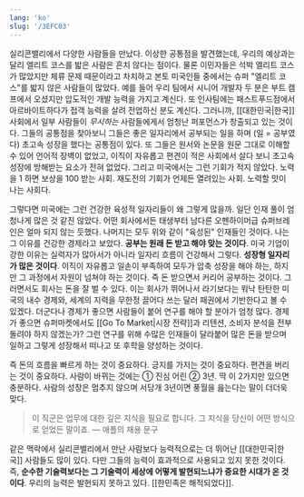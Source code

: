```yaml
---
lang: 'ko'
slug: '/3EFC03'
---
```


실리콘밸리에서 다양한 사람들을 만났다. 이상한 공통점을 발견했는데, 우리의 예상과는 달리 엘리트 코스를 밟은 사람은 흔치 않다는 점이다. 물론 이민자들은 석박 엘리트 코스가 많았지만 체류 문제 때문이라고 차치하고 본토 미국인들 중에서는 슈퍼 "엘리트 코스"를 밟지 않은 사람들이 많았다. 예를 들어 우리 팀에서 시니어 개발자 두 분은 부트 캠프에서 오셨지만 압도적인 개발 능력을 가지고 계신다. 또 인사팀에는 패스트푸드점에서 아르바이트하다가 접객 능력을 살려 전업하신 분도 계신다. 그러니까, [[대한민국|한국]] 사회에서 일부 사람들이 _무시하는_ 사람들에게서 엄청난 퍼포먼스가 창출되고 있는 것이다. 그들의 공통점을 찾아보니 그들은 좋은 일자리에서 공부되는 일을 하며 (일 = 공부였다) 초고속 성장을 했다는 공통점이 있다. 또 그들은 원서와 논문을 원문 그대로 이해할 수 있어 언어적 장벽이 없었고, 이직이 자유롭고 편견이 적은 사회에서 살다 보니 초고속 성장에 방해받는 요소가 전혀 없었다. 그리고 미국에서는 그런 기회가 적지 않았다. 노력을 1 하면 보상을 100 받는 사회. 재도전의 기회가 언제든 열려있는 사회. 노력할 맛이 나는 사회다.

그렇다면 미국에는 그런 건강한 육성적 일자리들이 왜 그렇게 많을까. 일단 인재 풀이 엄청나게 많은 것 같진 않았다. 어떤 회사에서든 태생부터 남다른 오펜하이머급 슈퍼브레인은 얼마 되지 않는 듯했다. 나머지는 모두 위와 같이 "육성된" 인재들인 것이다. 나는 그 이유를 건강한 경제라고 보았다. **공부는 원래 돈 받고 해야 맞는 것이다**. 미국 기업이 강한 이유는 실력자가 많아서가 아니라 일자리 흐름이 건강해서 그렇다. **성장형 일자리가 많은 것이다**. 이직이 자유롭고 일손이 부족하여 모두가 압축 성장을 해야 하는, 하지만 그 과정에서 자원이 넘쳐야 하는 것이다. 즉 돈 받으면서 커리어 공부하는 것이다. 그러면서도 회사는 돈을 잘 벌 수 있다. 이는 회사가 뛰어나서 라기보다는 워낙 탄탄한 미국의 내수 경제와, 세계의 지력을 무한정 끌어다 쓰는 달러 패권에서 기반한다고 볼 수 있겠다. 더군다나 경제가 좋으면 사람들이 붙어 연구를 해야 할 분야가 엄청 많다. 경제가 좋으면 슈퍼마켓에서도 [[Go To Market|시장 전략]]과 리텐션, 소비자 분석을 전부 돌려야 하지 않겠는가? 그런 연구를 위해 수많은 인재들이 달라붙어 많은 돈을 받으며 일하고 그렇게 성장해서 떠나고 또 후학을 양성하는 것이다.

즉 돈의 흐름을 빠르게 하는 것이 중요하다. 긍지를 가지는 것이 중요하다. 편견을 버리는 것이 중요하다. 사람이 바뀌는 것에는 ① 진심 어린 ② 3년. 딱 이 2가지만 있으면 충분하다. 사람의 성장은 멈추지 않으며 서당개 3년이면 풍월을 읊는다는 말이 더더욱 맞다.

> 이 직군은 업무에 대한 깊은 지식을 필요로 합니다. 그 지식을 당신이 어떤 방식으로 얻었든 말이죠. — 애플의 채용 문구

같은 맥락에서 실리콘밸리에서 만난 사람보다 능력적으로는 더 뛰어난 [[대한민국|한국]] 사람들도 많이 있다. 다만 그들의 능력이 효과적으로 사용되고 있지 못한 것이다. 즉, **순수한 기술력보다는 그 기술력이 세상에 어떻게 발현되느냐가 중요한 시대가 온 것이다**. 우리의 능력은 발현되지 못하고 있다. [[한민족은 해적되었다]].
